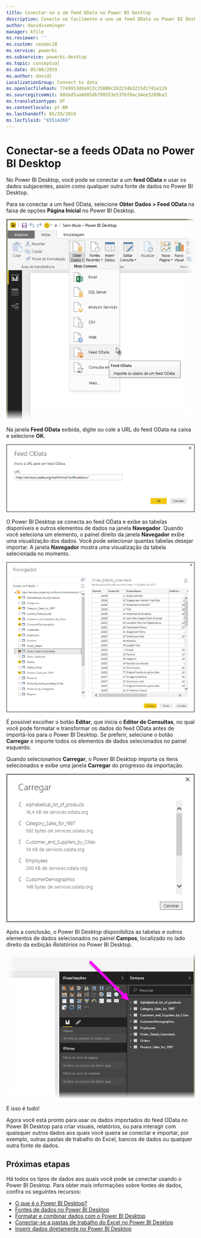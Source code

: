 ```yaml
---
title: Conectar-se a um feed OData no Power BI Desktop
description: Conecte-se facilmente e use um feed OData no Power BI Desktop
author: davidiseminger
manager: kfile
ms.reviewer: ''
ms.custom: seodec18
ms.service: powerbi
ms.subservice: powerbi-desktop
ms.topic: conceptual
ms.date: 05/08/2019
ms.author: davidi
LocalizationGroup: Connect to data
ms.openlocfilehash: 7749953d8a913c25000c282234b3215d1741e129
ms.sourcegitcommit: 60dad5aa0d85db790553e537bf8ac34ee3289ba3
ms.translationtype: HT
ms.contentlocale: pt-BR
ms.lasthandoff: 05/29/2019
ms.locfileid: "65514269"
---
```

# <a name="connect-to-odata-feeds-in-power-bi-desktop"></a>Conectar-se a feeds OData no Power BI Desktop
No Power BI Desktop, você pode se conectar a um **feed OData** e usar os dados subjacentes, assim como qualquer outra fonte de dados no Power BI Desktop.

Para se conectar a um feed OData, selecione **Obter Dados > Feed OData** na faixa de opções **Página Inicial** no Power BI Desktop.

![](media/desktop-connect-odata/connect-to-odata_1.png)

Na janela **Feed OData** exibida, digite ou cole a URL do feed OData na caixa e selecione **OK**.

![](media/desktop-connect-odata/connect-to-odata_2.png)

O Power BI Desktop se conecta ao feed OData e exibe as tabelas disponíveis e outros elementos de dados na janela **Navegador**. Quando você seleciona um elemento, o painel direito da janela **Navegador** exibe uma visualização dos dados. Você pode selecionar quantas tabelas desejar importar. A janela **Navegador** mostra uma visualização da tabela selecionada no momento.

![](media/desktop-connect-odata/connect-to-odata_3.png)

É possível escolher o botão **Editar**, que inicia o **Editor de Consultas**, no qual você pode formatar e transformar os dados do feed OData antes de importá-los para o Power BI Desktop. Se preferir, selecione o botão **Carregar** e importe todos os elementos de dados selecionados no painel esquerdo.

Quando selecionamos **Carregar**, o Power BI Desktop importa os itens selecionados e exibe uma janela **Carregar** do progresso da importação.

![](media/desktop-connect-odata/connect-to-odata_4.png)

Após a conclusão, o Power BI Desktop disponibiliza as tabelas e outros elementos de dados selecionados no painel **Campos**, localizado no lado direito da exibição *Relatórios* no Power BI Desktop.

![](media/desktop-connect-odata/connect-to-odata_5.png)

E isso é tudo!

Agora você está pronto para usar os dados importados do feed OData no Power BI Desktop para criar visuais, relatórios, ou para interagir com quaisquer outros dados aos quais você queira se conectar e importar, por exemplo, outras pastas de trabalho do Excel, bancos de dados ou qualquer outra fonte de dados.

## <a name="next-steps"></a>Próximas etapas
Há todos os tipos de dados aos quais você pode se conectar usando o Power BI Desktop. Para obter mais informações sobre fontes de dados, confira os seguintes recursos:

* [O que é o Power BI Desktop?](desktop-what-is-desktop.md)
* [Fontes de dados no Power BI Desktop](desktop-data-sources.md)
* [Formatar e combinar dados com o Power BI Desktop](desktop-shape-and-combine-data.md)
* [Conectar-se a pastas de trabalho do Excel no Power BI Desktop](desktop-connect-excel.md)   
* [Inserir dados diretamente no Power BI Desktop](desktop-enter-data-directly-into-desktop.md)   

